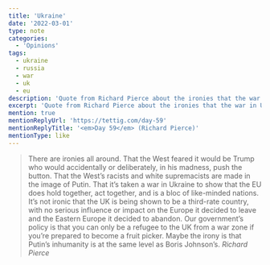 ```yaml
---
title: 'Ukraine'
date: '2022-03-01'
type: note
categories:
  - 'Opinions'
tags:
  - ukraine
  - russia
  - war
  - uk
  - eu
description: 'Quote from Richard Pierce about the ironies that the war in Ukraine is showing about the West, the EU and the UK.'
excerpt: 'Quote from Richard Pierce about the ironies that the war in Ukraine is showing about the West, the EU and the UK.'
mention: true
mentionReplyUrl: 'https://tettig.com/day-59'
mentionReplyTitle: '<em>Day 59</em> (Richard Pierce)'
mentionType: like
---
```

> There are ironies all around. That the West feared it would be Trump who would accidentally or deliberately, in his madness, push the button. That the West’s racists and white supremacists are made in the image of Putin. That it’s taken a war in Ukraine to show that the EU does hold together, act together, and is a bloc of like-minded nations. It’s not ironic that the UK is being shown to be a third-rate country, with no serious influence or impact on the Europe it decided to leave and the Eastern Europe it decided to abandon. Our government’s policy is that you can only be a refugee to the UK from a war zone if you’re prepared to become a fruit picker. Maybe the irony is that Putin’s inhumanity is at the same level as Boris Johnson’s.
> <cite>Richard Pierce</cite>